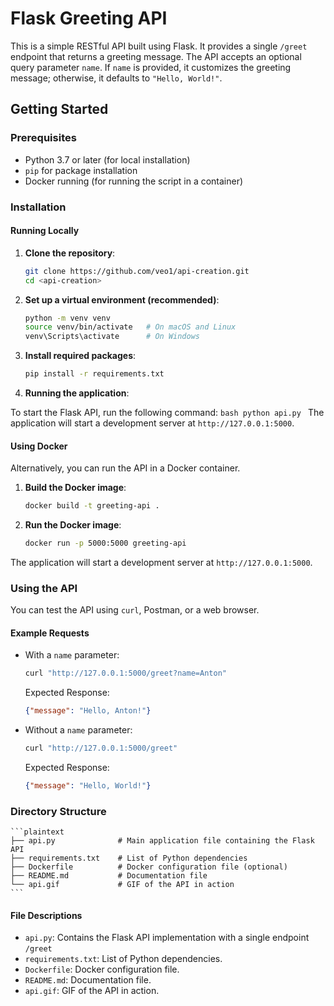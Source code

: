 # Flask Greeting API

This is a simple RESTful API built using Flask. It provides a single `/greet` endpoint that returns a greeting message. The API accepts an optional query parameter `name`. If `name` is provided, it customizes the greeting message; otherwise, it defaults to `"Hello, World!"`.

## Getting Started

### Prerequisites

- Python 3.7 or later (for local installation)
- `pip` for package installation
- Docker running (for running the script in a container)

### Installation

#### Running Locally

1. **Clone the repository**:

   ```bash
   git clone https://github.com/veo1/api-creation.git
   cd <api-creation>
    ```

2. **Set up a virtual environment (recommended)**:

    ```bash
    python -m venv venv
    source venv/bin/activate   # On macOS and Linux
    venv\Scripts\activate      # On Windows
    ```

3. **Install required packages**:

    ```bash
    pip install -r requirements.txt
    ```

4. **Running the application**:

To start the Flask API, run the following command:
    ```bash
    python api.py
    ```
The application will start a development server at `http://127.0.0.1:5000`.

#### Using Docker

Alternatively, you can run the API in a Docker container.
1. **Build the Docker image**:

    ```bash
    docker build -t greeting-api .
    ```
2. **Run the Docker image**: 
    ```bash
    docker run -p 5000:5000 greeting-api
    ```
The application will start a development server at `http://127.0.0.1:5000`.


### Using the API

You can test the API using `curl`, Postman, or a web browser.

#### Example Requests

- With a `name` parameter:
     ```bash
    curl "http://127.0.0.1:5000/greet?name=Anton"
    ```

    Expected Response:
    ```json
    {"message": "Hello, Anton!"}
    ```

- Without a `name` parameter:
    ```bash
    curl "http://127.0.0.1:5000/greet"
    ```

    Expected Response:
    ```json
    {"message": "Hello, World!"}
    ```

### Directory Structure

    ```plaintext
    ├── api.py              # Main application file containing the Flask API
    ├── requirements.txt    # List of Python dependencies
    ├── Dockerfile          # Docker configuration file (optional)
    ├── README.md           # Documentation file
    └── api.gif             # GIF of the API in action
    ```

#### File Descriptions

- `api.py`: Contains the Flask API implementation with a single endpoint `/greet`
- `requirements.txt`: List of Python dependencies.
- `Dockerfile`: Docker configuration file.
- `README.md`: Documentation file.
- `api.gif`: GIF of the API in action.